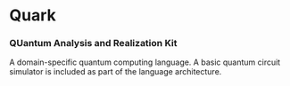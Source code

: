 Quark
=======
### QUantum Analysis and Realization Kit

A domain-specific quantum computing language. A basic quantum circuit simulator is included as part of the language architecture. 
